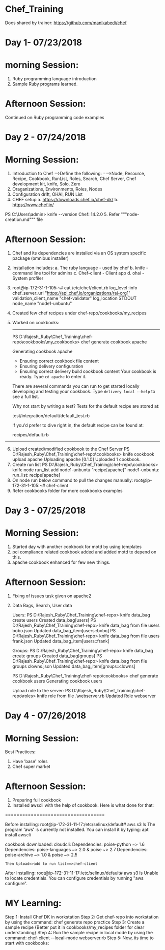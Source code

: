 # Chef_Training

Docs shared by trainer: https://github.com/manikabedi/chef


Day 1- 07/23/2018
====================
morning Session:
====================
1. Ruby programming language introduction
2. Sample Ruby programs learned.

Afternoon Session:
====================
Continued on Ruby programming code examples

Day 2 - 07/24/2018
=======================
Morning Session:
====================
1. Introduction to Chef
    ==>Define the following:
        ===>Node, Resource, Recipe, Cookbook, RunList, Roles, Search, Chef Server, Chef development kit, knife, Solo, Zero
2. Oraganizations, Environments, Roles, Nodes
3. Configuration drift, OHAI, RUN List
4. CHEF setup 
    a. https://downloads.chef.io/chef-dk/
    b. https://www.chef.io/
    
 PS C:\Users\admin> knife --version
  Chef: 14.2.0
5. Refer """node-creation.md""" file

Afternoon Session:
====================
1. Chef and its dependencies are installed via an OS system specific package (omnibus installer)
2. Installation includes:
   a. The ruby language - used by chef
   b. knife - command line tool for admins
   c. Chef-client - Client app
   d. ohai - System profiler
3. root@ip-172-31-1-105:~# cat /etc/chef/client.rb
    log_level   :info
    chef_server_url  "https://api.chef.io/organizations/raj-org1"
    validation_client_name "chef-validator"
    log_location   STDOUT
    node_name "node1-unbuntu"
4. Created few chef recipes under chef-repo/cookbooks/my_recipes
5. Worked on cookbooks:
   
   -------------------------------------------
   PS D:\Rajesh_Ruby\Chef_Training\chef-repo\cookbooks\my_cookbooks> chef generate cookbook apache
    
    Generating cookbook apache
    - Ensuring correct cookbook file content
    - Ensuring delivery configuration
    - Ensuring correct delivery build cookbook content
    Your cookbook is ready. Type `cd apache` to enter it.

    There are several commands you can run to get started locally developing and testing your cookbook.
    Type `delivery local --help` to see a full list.

    Why not start by writing a test? Tests for the default recipe are stored at:

    test/integration/default/default_test.rb

    If you'd prefer to dive right in, the default recipe can be found at:

    recipes/default.rb
  -------------------------------------------
6. Upload created/modified cookbook to the Chef Server
    PS D:\Rajesh_Ruby\Chef_Training\chef-repo\cookbooks> knife cookbook upload apache
      Uploading apache       [0.1.0]
      Uploaded 1 cookbook.
7. Create run list
    PS D:\Rajesh_Ruby\Chef_Training\chef-repo\cookbooks> knife node run_list add node1-unbuntu "recipe[apache]"
    node1-unbuntu:
      run_list: recipe[apache]
8. On node run below command to pull the changes manually:
    root@ip-172-31-1-105:~# chef-client
9. Refer cookbooks folder for more cookbooks examples

Day 3 - 07/25/2018
=======================
Morning Session:
=======================
1. Started day with another cookbook for motd by using templates
2. pci compliance related cookbook added and added motd to depend on this.
3. apache cookbook enhanced for few new things.

Afternoon Session:
====================
1. Fixing of issues task given on apache2
2. Data Bags, Search, User data

    Users:
    PS D:\Rajesh_Ruby\Chef_Training\chef-repo> knife data_bag create users
    Created data_bag[users]
    PS D:\Rajesh_Ruby\Chef_Training\chef-repo> knife data_bag from file users bobo.json
        Updated data_bag_item[users::bobo]
    PS D:\Rajesh_Ruby\Chef_Training\chef-repo> knife data_bag from file users frank.json
        Updated data_bag_item[users::frank]
    
    Groups:
    PS D:\Rajesh_Ruby\Chef_Training\chef-repo> knife data_bag create groups
    Created data_bag[groups]
    PS D:\Rajesh_Ruby\Chef_Training\chef-repo> knife data_bag from file groups clowns.json
    Updated data_bag_item[groups::clowns]

    PS D:\Rajesh_Ruby\Chef_Training\chef-repo\cookbooks> chef generate cookbook users
    Generating cookbook users

    Upload role to the server:
    PS D:\Rajesh_Ruby\Chef_Training\chef-repo\roles> knife role from file .\webserver.rb
    Updated Role webserver


Day 4 - 07/26/2018
=======================
Morning Session:
====================
Best Practices:
1. Have 'base' roles
2. Chef super market

Afternoon Session:
====================
1. Preparing full cookbook
2. Installed awscli with the help of cookbook. Here is what done for that:


===================================

Before installing:
root@ip-172-31-11-17:/etc/selinux/default# aws s3 ls
The program 'aws' is currently not installed. You can install it by typing:
apt install awscli


cookbook downloaded:
cloudcli:
    Dependencies: poise-python ~> 1.6
        Dependencies: poise-languages ~> 2.0 & poise ~> 2.7
            Dependencies: poise-archive ~> 1.0 & poise ~> 2.5

    Then Upload=>add to run list==>chef-client

After Installing:
root@ip-172-31-11-17:/etc/selinux/default# aws s3 ls
Unable to locate credentials. You can configure credentials by running "aws configure".




MY Learning:
===========================================================

Step 1: Install Chef DK in workstation
Step 2: Get chef-repo into workstation by using the command: chef generate repo practice
Step 3: Create a sample recipe {Better put it in cookbooks/my_recipes folder for clear understanding}
Step 4: Run the sample recipe in local mode by using the command: chef-client --local-mode webserver.rb
Step 5: Now, its time to start with cookbooks:

